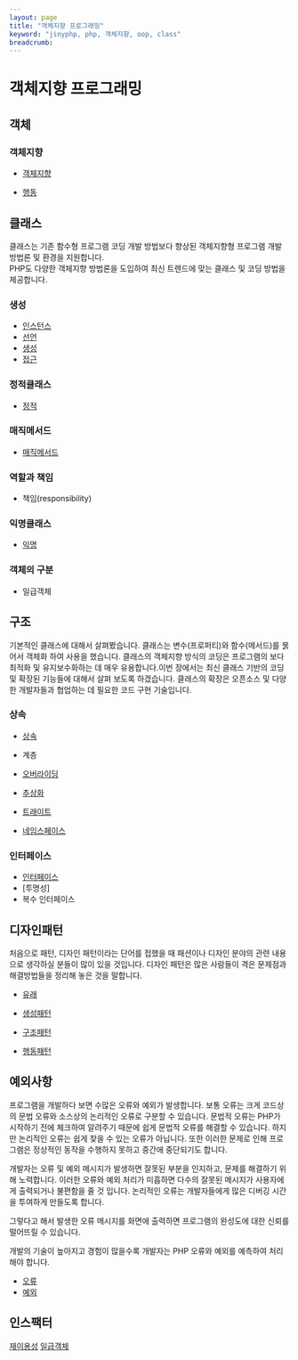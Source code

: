 ```yaml
---
layout: page
title: "객체지향 프로그래밍"
keyword: "jinyphp, php, 객체지향, oop, class"
breadcrumb:
---
```

# 객체지향 프로그래밍




## 객체

### 객체지향
* [객체지향](./class)

* [행동](./oop/행동)





## 클래스
클래스는 기존 함수형 프로그램 코딩 개발 방법보다 향상된 객체지향형 프로그램 개발 방법론 및 환경을 지원합니다.  
PHP도 다양한 객체지향 방법론을 도입하여 최신 트렌드에 맞는 클래스 및 코딩 방법을 제공합니다. 

### 생성
* [인스턴스](./class/instance)
* [선언](./class/선언)
* [생성](./class/생성)
* [접근](./class/접근)

### 정적클래스
* [정적](./class/정적)

### 매직메서드
* [매직메서드](./class/매직메서드)

### 역할과 책임
* 책임(responsibility)

### 익명클래스
* [익명](./class/익명)

### 객체의 구분
* 일급객체

## 구조
기본적인 클래스에 대해서 살펴봤습니다.  클래스는 변수(프로퍼티)와 함수(메서드)를 묽어서 객체화 하여 사용을 했습니다. 클래스의 객체지향 방식의 코딩은 프로그램의 보다 최적화 및 유지보수화하는 데 매우 유용합니다.이번 장에서는 최신 클래스 기반의 코딩 및 확장된 기능들에 대해서 살펴 보도록 하겠습니다. 클래스의 확장은 오픈소스 및 다양한 개발자들과 협업하는 데 필요한 코드 구현 기술입니다. 

### 상속
* [상속](./extends)
* 계층

* [오버라이딩](./extends/오버라이딩)
* [추상화](./extends/추상화)
* [트래이트](./extends/트래이트)
* [네임스페이스](./extends/네임스페이스)

### 인터페이스
* [인터페이스](./extends/인터페이스)
* [투명성]
* 복수 인터페이스


## 디자인패턴 
처음으로 패턴, 디자인 패턴이라는 단어를 접했을 때 패션이나 디자인 분야의 관련 내용으로 생각하실 분들이 많이 있을 것입니다. 디자인 패턴은 많은 사람들이 격은 문제점과 해결방법들을 정리해 놓은 것을 말합니다.
* [유래](./petterns)

* [생성패턴](./petterns/생성패턴)
* [구조패턴](./petterns/구조패턴)
* [행동패턴](./petterns/행동패턴)

## 예외사항
프로그램을 개발하다 보면 수많은 오류와 예외가 발생합니다. 보통 오류는 크게 코드상의 문법 오류와 소스상의 논리적인 오류로 구분할 수 있습니다. 문법적 오류는 PHP가 시작하기 전에 체크하여 알려주기 때문에 쉽게 문법적 오류를 해결할 수 있습니다. 하지만 논리적인 오류는 쉽게 찾을 수 있는 오류가 아닙니다. 또한 이러한 문제로 인해 프로그램은 정상적인 동작을 수행하지 못하고 중간에 중단되기도 합니다.

개발자는 오류 및 예외 메시지가 발생하면 잘못된 부분을 인지하고, 문제를 해결하기 위해 노력합니다. 이러한 오류와 예외 처리가 미흡하면 다수의 잘못된 메시지가 사용자에게 출력되거나 불편함을 줄 것 입니다. 논리적인 오류는 개발자들에게 많은 디버깅 시간을 투여하게 만들도록 합니다.

그렇다고 해서 발생한 오류 메시지를 화면에 출력하면 프로그램의 완성도에 대한 신뢰를 떨어뜨릴 수 있습니다.

개발의 기술이 높아지고 경험이 많을수록 개발자는 PHP 오류와 예외를 예측하여 처리해야 합니다.

* [오류](./Exception)
* [예외](./Exception/Exception)


## 인스팩터


[재이용성](재이용성)
[일급객체](일급객체)
